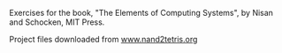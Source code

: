 Exercises for the book, "The Elements of Computing Systems", by Nisan and Schocken, MIT Press.  

Project files downloaded from www.nand2tetris.org
